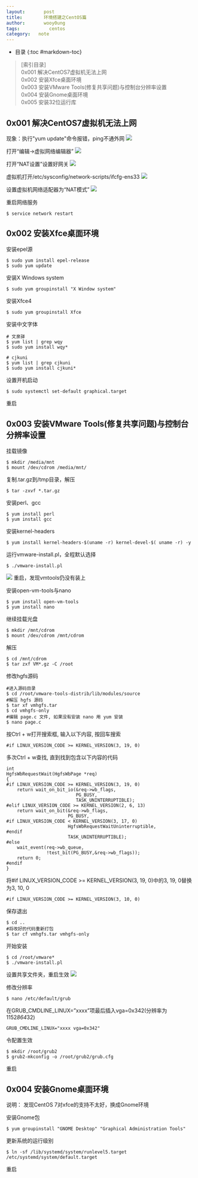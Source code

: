 ```yaml
---
layout:		  post
title:		  环境搭建之CentOS篇
author:		  wooy0ung
tags:		    centos
category:  	note
---
```


- 目录
{:toc #markdown-toc}

>[索引目录]  
>0x001 解决CentOS7虚拟机无法上网  
>0x002 安装Xfce桌面环境  
>0x003 安装VMware Tools(修复共享问题)与控制台分辨率设置  
>0x004 安装Gnome桌面环境  
>0x005 安装32位运行库  
<!-- more -->


## 0x001 解决CentOS7虚拟机无法上网

现象：执行"yum update"命令报错，ping不通外网
![](/assets/img/note/2018-02-26-centos-environment/0x001-001.png)

打开“编辑->虚拟网络编辑器”
![](/assets/img/note/2018-02-26-centos-environment/0x001-002.png)

打开“NAT设置”设置好网关
![](/assets/img/note/2018-02-26-centos-environment/0x001-003.png)

虚拟机打开/etc/sysconfig/network-scripts/ifcfg-ens33
![](/assets/img/note/2018-02-26-centos-environment/0x001-004.png)

设置虚拟机网络适配器为“NAT模式”
![](/assets/img/note/2018-02-26-centos-environment/0x001-005.png)

重启网络服务
```
$ service network restart
```


## 0x002 安装Xfce桌面环境

安装epel源
```
$ sudo yum install epel-release
$ sudo yum update
```

安装X Windows system
```
$ sudo yum groupinstall "X Window system"
```

安装Xfce4
```
$ sudo yum groupinstall Xfce
```

安装中文字体
```
# 文泉驿
$ yum list | grep wqy
$ sudo yum install wqy*

# cjkuni
$ yum list | grep cjkuni
$ sudo yum install cjkuni*
```

设置开机启动
```
$ sudo systemctl set-default graphical.target
```

重启


## 0x003 安装VMware Tools(修复共享问题)与控制台分辨率设置

挂载镜像
```
$ mkdir /media/mnt
$ mount /dev/cdrom /media/mnt/
```

复制.tar.gz到/tmp目录，解压
```
$ tar -zxvf *.tar.gz
```

安装perl、gcc
```
$ yum install perl
$ yum install gcc
```

安装kernel-headers
```
$ yum install kernel-headers-$(uname -r) kernel-devel-$( uname -r) -y
```

运行vmware-install.pl，全程默认选择
```
$ ./vmware-install.pl
```
![](/assets/img/note/2018-02-26-centos-environment/0x003-001.png)
重启，发现vmtools仍没有装上

安装open-vm-tools与nano
```
$ yum install open-vm-tools
$ yum install nano
```

继续挂载光盘
```
$ mkdir /mnt/cdrom
$ mount /dev/cdrom /mnt/cdrom
```

解压
```
$ cd /mnt/cdrom
$ tar zxf VM*.gz -C /root
```

修改hgfs源码
```
#进入源码目录
$ cd /root/vmware-tools-distrib/lib/modules/source
#解压 hgfs 源码
$ tar xf vmhgfs.tar
$ cd vmhgfs-only
#编辑 page.c 文件, 如果没有安装 nano 用 yum 安装
$ nano page.c
```

按Ctrl + w打开搜索框, 输入以下内容, 按回车搜索
```
#if LINUX_VERSION_CODE >= KERNEL_VERSION(3, 19, 0)
```

多次Ctrl + w查找, 直到找到包含以下内容的代码
```
int
HgfsWbRequestWait(HgfsWbPage *req)
{
#if LINUX_VERSION_CODE >= KERNEL_VERSION(3, 19, 0)
    return wait_on_bit_io(&req->wb_flags,
                          PG_BUSY,
                          TASK_UNINTERRUPTIBLE);
#elif LINUX_VERSION_CODE >= KERNEL_VERSION(2, 6, 13)
    return wait_on_bit(&req->wb_flags,
                       PG_BUSY,
#if LINUX_VERSION_CODE < KERNEL_VERSION(3, 17, 0)
                       HgfsWbRequestWaitUninterruptible,
#endif
                       TASK_UNINTERRUPTIBLE);
#else
    wait_event(req->wb_queue,
               !test_bit(PG_BUSY,&req->wb_flags));
    return 0;
#endif
}
```

将#if LINUX_VERSION_CODE >= KERNEL_VERSION(3, 19, 0)中的3, 19, 0替换为3, 10, 0
```
#if LINUX_VERSION_CODE >= KERNEL_VERSION(3, 10, 0)
```

保存退出
```
$ cd ..
#将改好的代码重新打包
$ tar cf vmhgfs.tar vmhgfs-only
```

开始安装
```
$ cd /root/vmware*
$ ./vmware-install.pl
```

设置共享文件夹，重启生效
![](/assets/img/note/2018-02-26-centos-environment/0x003-002.png)

修改分辨率
```
$ nano /etc/default/grub
```

在GRUB_CMDLINE_LINUX=”xxxx”项最后插入vga=0x342(分辨率为 1152*864*32)
```
GRUB_CMDLINE_LINUX="xxxx vga=0x342"
```

令配置生效
```
$ mkdir /root/grub2
$ grub2-mkconfig -o /root/grub2/grub.cfg
```

重启


## 0x004 安装Gnome桌面环境

说明：
发现CentOS 7对xfce的支持不太好，换成Gnome环境

安装Gnome包
```
$ yum groupinstall "GNOME Desktop" "Graphical Administration Tools"
```

更新系统的运行级别
```
$ ln -sf /lib/systemd/system/runlevel5.target /etc/systemd/system/default.target
```

重启